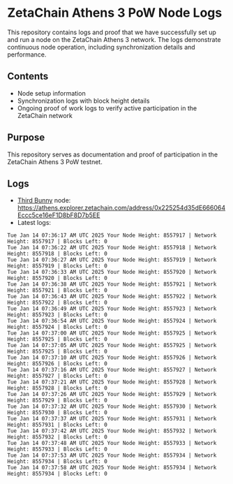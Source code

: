 # ZetaChain Athens 3 PoW Node Logs
This repository contains logs and proof that we have successfully set up and run a node on the ZetaChain Athens 3 network. The logs demonstrate continuous node operation, including synchronization details and performance.

## Contents
- Node setup information
- Synchronization logs with block height details
- Ongoing proof of work logs to verify active participation in the ZetaChain network

## Purpose
This repository serves as documentation and proof of participation in the ZetaChain Athens 3 PoW testnet.

## Logs

- [Third Bunny](https://thirdbunny.xyz/) node: https://athens.explorer.zetachain.com/address/0x225254d35dE666064Eccc5ce16eF1D8bF8D7b5EE
- Latest logs:
```
Tue Jan 14 07:36:17 AM UTC 2025 Your Node Height: 8557917 | Network Height: 8557917 | Blocks Left: 0
Tue Jan 14 07:36:22 AM UTC 2025 Your Node Height: 8557918 | Network Height: 8557918 | Blocks Left: 0
Tue Jan 14 07:36:27 AM UTC 2025 Your Node Height: 8557919 | Network Height: 8557919 | Blocks Left: 0
Tue Jan 14 07:36:33 AM UTC 2025 Your Node Height: 8557920 | Network Height: 8557920 | Blocks Left: 0
Tue Jan 14 07:36:38 AM UTC 2025 Your Node Height: 8557921 | Network Height: 8557921 | Blocks Left: 0
Tue Jan 14 07:36:43 AM UTC 2025 Your Node Height: 8557922 | Network Height: 8557922 | Blocks Left: 0
Tue Jan 14 07:36:49 AM UTC 2025 Your Node Height: 8557923 | Network Height: 8557923 | Blocks Left: 0
Tue Jan 14 07:36:54 AM UTC 2025 Your Node Height: 8557924 | Network Height: 8557924 | Blocks Left: 0
Tue Jan 14 07:37:00 AM UTC 2025 Your Node Height: 8557925 | Network Height: 8557925 | Blocks Left: 0
Tue Jan 14 07:37:05 AM UTC 2025 Your Node Height: 8557925 | Network Height: 8557925 | Blocks Left: 0
Tue Jan 14 07:37:10 AM UTC 2025 Your Node Height: 8557926 | Network Height: 8557926 | Blocks Left: 0
Tue Jan 14 07:37:16 AM UTC 2025 Your Node Height: 8557927 | Network Height: 8557927 | Blocks Left: 0
Tue Jan 14 07:37:21 AM UTC 2025 Your Node Height: 8557928 | Network Height: 8557928 | Blocks Left: 0
Tue Jan 14 07:37:26 AM UTC 2025 Your Node Height: 8557929 | Network Height: 8557929 | Blocks Left: 0
Tue Jan 14 07:37:32 AM UTC 2025 Your Node Height: 8557930 | Network Height: 8557930 | Blocks Left: 0
Tue Jan 14 07:37:37 AM UTC 2025 Your Node Height: 8557931 | Network Height: 8557931 | Blocks Left: 0
Tue Jan 14 07:37:42 AM UTC 2025 Your Node Height: 8557932 | Network Height: 8557932 | Blocks Left: 0
Tue Jan 14 07:37:48 AM UTC 2025 Your Node Height: 8557933 | Network Height: 8557933 | Blocks Left: 0
Tue Jan 14 07:37:53 AM UTC 2025 Your Node Height: 8557934 | Network Height: 8557934 | Blocks Left: 0
Tue Jan 14 07:37:58 AM UTC 2025 Your Node Height: 8557934 | Network Height: 8557934 | Blocks Left: 0
```
